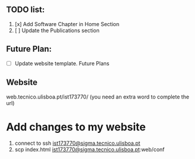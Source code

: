 ## TODO list:
1. [x] Add Software Chapter in Home Section
2. [ ] Update the Publications section

## Future Plan:
- [ ] Update website template. Future Plans

## Website
web.tecnico.ulisboa.pt/ist173770/
(you need an extra word to complete the url)

# Add changes to my website
1. connect to ssh ist173770@sigma.tecnico.ulisboa.pt 
2. scp index.html ist173770@sigma.tecnico.ulisboa.pt:web/conf
